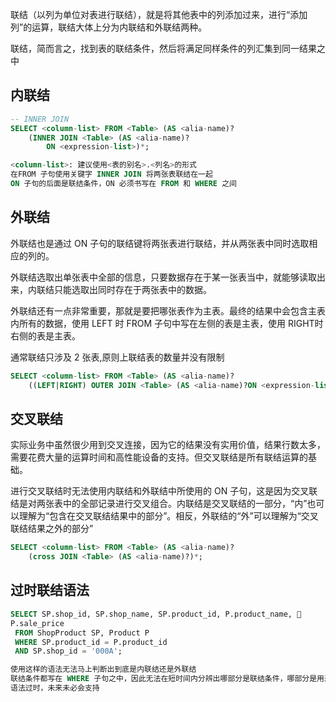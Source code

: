 联结（以列为单位对表进行联结），就是将其他表中的列添加过来，进行“添加列”的运算，联结大体上分为内联结和外联结两种。

联结，简而言之，找到表的联结条件，然后将满足同样条件的列汇集到同一结果之中
## 内联结
```SQL
-- INNER JOIN
SELECT <column-list> FROM <Table> (AS <alia-name)?
    (INNER JOIN <Table> (AS <alia-name)?
        ON <expression-list>)*;

<column-list>: 建议使用<表的别名>.<列名>的形式
在FROM 子句使用关键字 INNER JOIN 将两张表联结在一起
ON 子句的后面是联结条件，ON 必须书写在 FROM 和 WHERE 之间
```

## 外联结
外联结也是通过 ON 子句的联结键将两张表进行联结，并从两张表中同时选取相应的列的。

外联结选取出单张表中全部的信息，只要数据存在于某一张表当中，就能够读取出来，内联结只能选取出同时存在于两张表中的数据。

外联结还有一点非常重要，那就是要把哪张表作为主表。最终的结果中会包含主表内所有的数据，使用 LEFT 时 FROM 子句中写在左侧的表是主表，使用 RIGHT时右侧的表是主表。

通常联结只涉及 2 张表,原则上联结表的数量并没有限制

```SQL
SELECT <column-list> FROM <Table> (AS <alia-name)?
    ((LEFT|RIGHT) OUTER JOIN <Table> (AS <alia-name)?ON <expression-list>)*;
```

## 交叉联结
实际业务中虽然很少用到交叉连接，因为它的结果没有实用价值，结果行数太多，需要花费大量的运算时间和高性能设备的支持。但交叉联结是所有联结运算的基础。

进行交叉联结时无法使用内联结和外联结中所使用的 ON 子句，这是因为交叉联结是对两张表中的全部记录进行交叉组合。内联结是交叉联结的一部分，“内”也可以理解为“包含在交叉联结结果中的部分”。相反，外联结的“外”可以理解为“交叉联结结果之外的部分”

```SQL
SELECT <column-list> FROM <Table> (AS <alia-name)?
    (cross JOIN <Table> (AS <alia-name)?)*;
```


## 过时联结语法
```SQL
SELECT SP.shop_id, SP.shop_name, SP.product_id, P.product_name, 
P.sale_price
 FROM ShopProduct SP, Product P
 WHERE SP.product_id = P.product_id
 AND SP.shop_id = '000A';

使用这样的语法无法马上判断出到底是内联结还是外联结
联结条件都写在 WHERE 子句之中，因此无法在短时间内分辨出哪部分是联结条件，哪部分是用来选取记录的限制条件
语法过时，未来未必会支持
```


